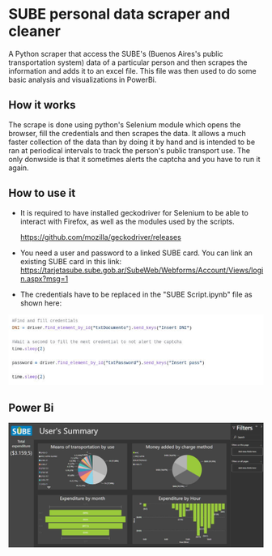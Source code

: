# SUBE personal data scraper and cleaner

A Python scraper that access the SUBE's (Buenos Aires's public transportation system) data of a particular person and then scrapes the information and adds it to an excel file. This file was then used to do some basic analysis and visualizations in PowerBi.

## How it works

The scrape is done using python's Selenium module which opens the browser, fill the credentials and then scrapes the data. It allows a much faster collection of the data than by doing it by hand and is intended to be ran at periodical intervals to track the person's public transport use. The only donwside is that it sometimes alerts the captcha and you have to run it again.

## How to use it

- It is required to have installed geckodriver for Selenium to be able to interact with Firefox, as well as the modules used by the scripts.

   https://github.com/mozilla/geckodriver/releases

- You need a user and password to a linked SUBE card. You can link an existing SUBE card in this link: https://tarjetasube.sube.gob.ar/SubeWeb/Webforms/Account/Views/login.aspx?msg=1

- The credentials have to be replaced in the "SUBE Script.ipynb" file as shown here:

![Write your user and password](images/Credentials.jpg)

## Power Bi

![Power Bi example](images/SUBE-Power-Bi.jpg)
